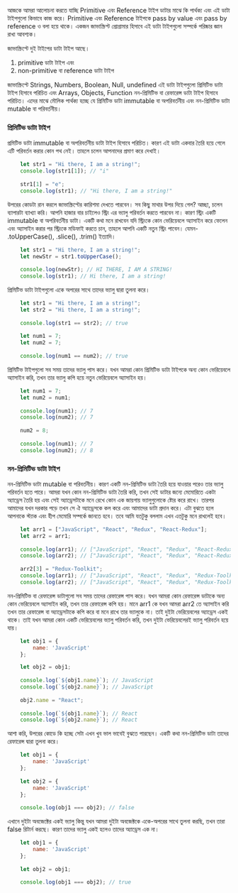 আজকে আমরা আলোচনা করতে যাচ্ছি Primitive এবং Reference টাইপ ডাটার মাঝে কি পার্থক্য এবং এই ডাটা টাইপগুলো কিভাবে কাজ করে। Primitive এবং Reference টাইপকে pass by value এবং pass by reference ও বলা হয়ে থাকে। একজন জাভাস্ক্রিপ্ট প্রোগ্রামার হিসাবে এই ডাটা টাইপগুলো সম্পর্কে পরিষ্কার জ্ঞান রাখা আবশ্যক।

জাভাস্ক্রিপ্টে দুই টাইপের ডাটা টাইপ আছে।
1. primitive ডাটা টাইপ এবং
2. non-primitive বা reference ডাটা টাইপ

জাভাস্ক্রিপ্টে Strings, Numbers, Boolean, Null, undefined এই ডাটা টাইপগুলো প্রিমিটিভ ডাটা টাইপ হিসাবে পরিচিত এবং Arrays, Objects, Function নন-প্রিমিটিভ বা রেফারেন্স ডাটা টাইপ হিসাবে পরিচিত। এদের মাঝে মৌলিক পার্থক্য হচ্ছে যে প্রিমিটিভ ডাটা immutable বা অপরিবর্তনীয় এবং নন-প্রিমিটিভ ডাটা mutable বা পরিবর্তনীয়।

### প্রিমিটিভ ডাটা টাইপ
প্রমিটিভ ডাটা immutable বা অপরিবর্তনীয় ডাটা টাইপ হিসাবে পরিচিত। কারণ এই ডাটা একবার তৈরি হয়ে গেলে এটি পরিবর্তন করার কোন পথ নেই। তাহলে চলেন আপনাদের প্রমাণ করে দেখাই।

```js
	let str1 = "Hi there, I am a string!";
	console.log(str1[1]); // "i"
	
	str1[1] = "e";
	console.log(str1); // "Hi there, I am a string!"
```

উপরের কোডটা রান করলে জাভাস্ক্রিপ্টের কারিশমা দেখতে পারবেন। সব কিছু মাথার উপর দিয়ে গেল? আচ্ছা, চলেন ব্যাপারটা ব্যাখ্যা করি। আপনি হাজার বার চাইলেও স্ট্রিং এর ভ্যালু পরিবর্তন করতে পারবেন না। কারণ স্ট্রিং একটি immutable বা অপরিবর্তনীয় ডাটা। একটি কথা মনে রাখবেন যদি স্ট্রিংকে কোন ভেরিয়েবলে অ্যাসাইন করে ফেলেন এবং অ্যাসাইন করার পর স্ট্রিংকে মডিফাই করতে চান, তাহলে আপনি একটি নতুন স্ট্রিং পাবেন। যেমন- .toUpperCase(), .slice(), .trim() ইত্যাদি।

```js
	let str1 = "Hi there, I am a string!";
	let newStr = str1.toUpperCase();
	
	console.log(newStr); // HI THERE, I AM A STRING!
	console.log(str1); // Hi there, I am a string!
```

প্রিমিটিভ ডাটা টাইপগুলো একে অপরের সাথে তাদের ভ্যালু দ্বারা তুলনা করে।

```js
	let str1 = "Hi there, I am a string!";
	let str2 = "Hi there, I am a string!";
	
	console.log(str1 == str2); // true
	
	let num1 = 7;
	let num2 = 7;
	
	console.log(num1 == num2); // true
```

প্রিমিটিভ টাইপগুলো সব সময় তাদের ভ্যালু পাস করে। যখন আমরা কোন প্রিমিটিভ ডাটা টাইপকে অন্য কোন ভেরিয়েবলে অ্যাসাইন করি, তখন তার ভ্যালু কপি হয়ে নতুন ভেরিয়েবলে অ্যাসাইন হয়।

```js
	let num1 = 7;
	let num2 = num1;
	
	console.log(num1); // 7
	console.log(num2); // 7
	
	num2 = 8;
	
	console.log(num1); // 7
	console.log(num2); // 8
```

### নন-প্রিমিটিভ ডাটা টাইপ

নন-প্রিমিটিভ ডাটা mutable বা পরিবর্তনীয়। কারণ একটি নন-প্রিমিটিভ ডাটা তৈরি হয়ে যাওয়ার পরেও তার ভ্যালু পরিবর্তন হতে পারে। আমরা যখন কোন নন-প্রিমিটিভ ডাটা তৈরি করি, তখন সেই ডাটার জন্যে মেমোরিতে একটা অ্যাড্রেস তৈরি হয় এবং সেই অ্যাড্রেসটাকে মনে রেখে কোন এক জায়গায় ভ্যালুগুলোকে ষ্টোর করে রাখে। তারপর আমাদের যখন দরকার পড়ে তখন সে ঐ অ্যাড্রেসকে কল করে এবং আমাদের ডাটা প্রদান করে। এটা বুঝতে হলে আপনাকে স্ট্যাক এবং হীপ মেমোরি সম্পর্কে জানতে হবে। তবে আমি যতটুকু বললাম এখন এতটুকু মনে রাখলেই হবে।

```js
	let arr1 = ["JavaScript", "React", "Redux", "React-Redux"];
	let arr2 = arr1;
	
	console.log(arr1); // ["JavaScript", "React", "Redux", "React-Redux"]
	console.log(arr2); // ["JavaScript", "React", "Redux", "React-Redux"]
	
	arr2[3] = "Redux-Toolkit";
	console.log(arr1); // ["JavaScript", "React", "Redux", "Redux-Toolkit"]
	console.log(arr2); // ["JavaScript", "React", "Redux", "Redux-Toolkit"]
```

নন-প্রিমিটিভ বা রেফারেন্স ডাটাগুলো সব সময় তাদের রেফারেন্স পাস করে। যখন আমরা কোন রেফারেন্স ডাটাকে অন্য কোন ভেরিয়েবলে অ্যাসাইন করি, তখন তার রেফারেন্স কপি হয়। মানে arr1 কে যখন আমরা arr2 তে অ্যাসাইন করি তখন তার রেফারেন্স বা অ্যাড্রেসটাকে কপি করে বা মনে রাখে তার ভ্যালুকে না। তাই দুইটা ভেরিয়েবলের অ্যাড্রেস একই থাকে। তাই যখন আমরা কোন একটি ভেরিয়েবলের ভ্যালু পরিবর্তন করি, তখন দুইটা ভেরিয়েবলেরই ভ্যালু পরিবর্তন হয়ে যায়।

```js
	let obj1 = {
 		name: 'JavaScript'
	};

	let obj2 = obj1;
	
	console.log(`${obj1.name}`); // JavaScript
	console.log(`${obj2.name}`); // JavaScript
	
	obj2.name = "React";
	
	console.log(`${obj1.name}`); // React
	console.log(`${obj2.name}`); // React
```

আশা করি, উপরের কোডে কি হচ্ছে সেটা এখন খুব ভাল ভাবেই বুঝতে পারছেন। একটি কথা নন-প্রিমিটিভ ডাটা তাদের রেফারেন্স দ্বারা তুলনা করে।

```js
	let obj1 = {
 		name: 'JavaScript'
	};
	
	let obj2 = {
 		name: 'JavaScript'
	};
	
	console.log(obj1 === obj2); // false
```

এখানে দুইটা অবজেক্টের একই ভ্যালু কিন্তু যখন আমরা দুইটা অবজেক্টকে একে-অপরের সাথে তুলনা করছি, তখন তারা false রিটার্ন করছে। কারণ তাদের ভ্যালু একই হলেও তাদের অ্যাড্রেস এক না।

```js
	let obj1 = {
 		name: 'JavaScript'
	};
	
	let obj2 = obj1;
	
	console.log(obj1 === obj2); // true
```

